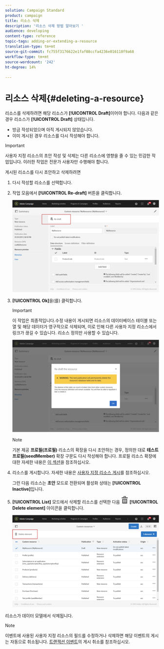 ```yaml
---
solution: Campaign Standard
product: campaign
title: 리소스 삭제
description: '리소스 삭제 방법 알아보기 '
audience: developing
content-type: reference
topic-tags: adding-or-extending-a-resource
translation-type: tm+mt
source-git-commit: fc755f3176622e1faf08ccfa4236e016110f9a68
workflow-type: tm+mt
source-wordcount: '242'
ht-degree: 14%

---
```



# 리소스 삭제{#deleting-a-resource}

리소스를 삭제하려면 해당 리소스가 **[!UICONTROL Draft]**&#x200B;이어야 합니다. 다음과 같은 경우 리소스가 **[!UICONTROL Draft]** 상태입니다.

* 방금 작성되었으며 아직 게시되지 않았습니다.
* 이미 게시된 경우 리소스를 다시 작성해야 합니다.

>[!IMPORTANT]
>
>사용자 지정 리소스의 초안 작성 및 삭제는 다른 리소스에 영향을 줄 수 있는 민감한 작업입니다. 이러한 작업은 전문가 사용자만 수행해야 합니다.

게시된 리소스를 다시 초안하고 삭제하려면

1. 다시 작성할 리소스를 선택합니다.
1. 작업 모음에서 **[!UICONTROL Re-draft]** 버튼을 클릭합니다.

   ![](assets/schema_extension_uc26.png)

1. **[!UICONTROL Ok]**&#x200B;을(를) 클릭합니다.

   >[!IMPORTANT]
   >
   >이 작업은 최종적입니다.수정 내용이 게시되면 리소스의 데이터베이스 테이블 또는 열 및 해당 데이터가 영구적으로 삭제되며, 이로 인해 다른 사용자 지정 리소스에서 링크가 끊길 수 있습니다. 리소스 정의만 사용할 수 있습니다.

   ![](assets/schema_extension_uc27.png)

   >[!NOTE]
   >
   >기본 제공 **프로필(프로필)** 리소스의 확장을 다시 초안하는 경우, 정의한 대로 **테스트 프로필(seedMember)** 확장 구문도 다시 작성해야 합니다. 프로필 리소스 확장에 대한 자세한 내용은 [이 섹션](../../developing/using/extending-the-profile-resource-with-a-new-field.md)을 참조하십시오.

1. 리소스를 게시합니다. 자세한 내용은 [사용자 지정 리소스 게시](../../developing/using/updating-the-database-structure.md#publishing-a-custom-resource)를 참조하십시오.

   그런 다음 리소스는 **초안** 모드로 전환되며 활성화 상태는 **[!UICONTROL Inactive]**&#x200B;입니다.

1. **[!UICONTROL List]** 모드에서 삭제할 리소스를 선택한 다음 ![](assets/delete_darkgrey-24px.png) **[!UICONTROL Delete element]** 아이콘을 클릭합니다.

   ![](assets/schema_extension_uc28.png)

리소스가 데이터 모델에서 삭제됩니다.

>[!NOTE]
>
>이벤트에 사용된 사용자 지정 리소스의 필드를 수정하거나 삭제하면 해당 이벤트의 게시는 자동으로 취소됩니다. [트랜잭션 이벤트](../../channels/using/publishing-transactional-event.md#unpublishing-an-event)의 게시 취소를 참조하십시오.
